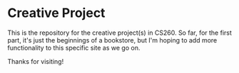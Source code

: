 # Creative Project

This is the repository for the creative project(s) in CS260. So far, for the first part, it's just the beginnings of a bookstore, but I'm hoping to add more functionality to this specific site as we go on.

Thanks for visiting!
